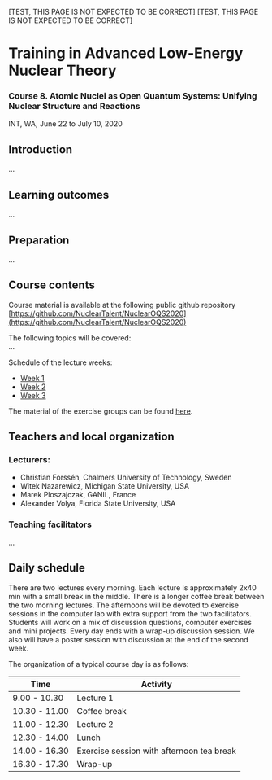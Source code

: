 [TEST, THIS PAGE IS NOT EXPECTED TO BE CORRECT]
[TEST, THIS PAGE IS NOT EXPECTED TO BE CORRECT]

# Training in Advanced Low-Energy Nuclear Theory
### Course 8. Atomic Nuclei as Open Quantum Systems: Unifying Nuclear Structure and Reactions
INT, WA, June 22 to July 10, 2020

## Introduction
...

## Learning outcomes
...

## Preparation
...

## Course contents
Course material is available at the following public github repository
[https://github.com/NuclearTalent/NuclearOQS2020](https://github.com/NuclearTalent/NuclearOQS2020)

The following topics will be covered:  
...  

Schedule of the lecture weeks:
* [Week 1](topics/schedule_week1.md)  
* [Week 2](topics/schedule_week2.md)  
* [Week 3](topics/schedule_week3.md)

The material of the exercise groups can be found [here](topics/exercises.md).  


## Teachers and local organization

### Lecturers: 
- Christian Forssén, Chalmers University of Technology, Sweden
- Witek Nazarewicz, Michigan State University, USA 
- Marek Ploszajczak, GANIL, France  
- Alexander Volya, Florida State University, USA


### Teaching facilitators
...



## Daily schedule
There are two lectures every morning. Each lecture is approximately 2x40 min with a small break in the middle. 
There is a longer coffee break between the two morning lectures. 
The afternoons will be devoted to exercise sessions in the computer lab with extra support from the two facilitators. 
Students will work on a mix of discussion questions, computer exercises and mini projects. 
Every day ends with a wrap-up discussion session.
We also will have a poster session with discussion at the end of the second week.

The organization of a typical course day is as follows:

Time | Activity
------------ | -------------
9.00 - 10.30 | Lecture 1
10.30 - 11.00 | Coffee break
11.00 - 12.30 | Lecture 2
12.30 - 14.00 | Lunch
14.00 - 16.30 | Exercise session with afternoon tea break
16.30 - 17.30 | Wrap-up



